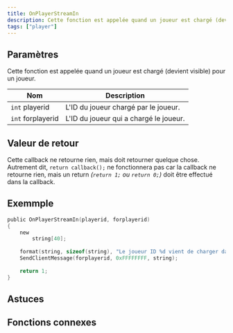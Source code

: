 ```yaml
---
title: OnPlayerStreamIn
description: Cette fonction est appelée quand un joueur est chargé (devient visible) pour un joueur.
tags: ["player"]
---
```


## Paramètres

Cette fonction est appelée quand un joueur est chargé (devient visible) pour un joueur.

| Nom               | Description                            |
| ----------------- | -------------------------------------- |
| `int` playerid    | L'ID du joueur chargé par le joueur.   |
| `int` forplayerid | L'ID du joueur qui a chargé le joueur. |

## Valeur de retour

Cette callback ne retourne rien, mais doit retourner quelque chose. Autrement dit, `return callback();` ne fonctionnera pas car la callback ne retourne rien, mais un return _(`return 1;` ou `return 0;`)_ doit être effectué dans la callback.


## Exemmple

```c
public OnPlayerStreamIn(playerid, forplayerid)
{
    new
        string[40];
 
    format(string, sizeof(string), "Le joueur ID %d vient de charger dans votre client.", playerid);
    SendClientMessage(forplayerid, 0xFFFFFFFF, string);
 
    return 1;
}
```

## Astuces

<TipNPCCallbacks />

## Fonctions connexes
